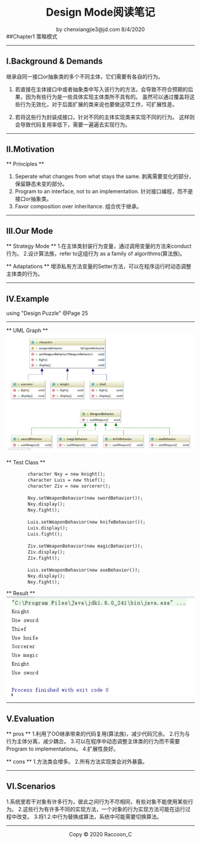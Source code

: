 # <center>Design Mode阅读笔记</center>

<center>by chenxiangjie3@jd.com 8/4/2020</center>
##Chapter1 策略模式


---

## I.Background & Demands
继承自同一接口or抽象类的多个不同主体，它们需要有各自的行为。

1. 若直接在主体接口中或者抽象类中写入该行为的方法，会导致不符合预期的后果，因为有些行为是一些具体实现主体类所不具有的。
虽然可以通过覆盖将这些行为无效化，对于后面扩展的类来说也要做这项工作，可扩展性差。

2. 若将这些行为封装成接口，针对不同的主体实现类来实现不同的行为。 这样则会导致代码复用率低下，需要一遍遍去实现行为。

---

## II.Motivation
** Principles **
1. Seperate what changes from what stays the same.
 剥离需要变化的部分，保留静态未变的部分。
2. Program to an interface, not to an implementation.
 针对接口编程，而不是接口or抽象类。
3. Favor composition over inheritance.
 组合优于继承。

---

## III.Our Mode
** Strategy Mode ** 
1.在主体类封装行为变量，通过调用变量的方法来conduct 行为。
2.设计算法族，refer to这组行为 as a family of algorithms(算法族)。

** Adaptations **
增添私有方法变量的Setter方法，可以在程序运行时动态调整主体类的行为。

---
## IV.Example

using "Design Puzzle" @Page 25

---
** UML Graph **
![UML](./character.png "UML图")

** Test Class **
```
        character Nxy = new knight();
        character Luis = new thief();
        character Ziv = new sorcerer();

        Nxy.setWeaponBehavior(new swordBehavior());
        Nxy.display();
        Nxy.fight();

        Luis.setWeaponBehavior(new knifeBehavior());
        Luis.display();
        Luis.fight();

        Ziv.setWeaponBehavior(new magicBehavior());
        Ziv.display();
        Ziv.fight();

        Luis.setWeaponBehavior(new axeBehavior());
        Nxy.display();
        Nxy.fight();
```

** Result **
![hehe](./result.png "Result")

---

## V.Evaluation 
** pros **
1.利用了OO继承带来的代码复用(算法族)，减少代码冗余。
2.行为与行为主体分离，减少耦合。
3.可以在程序中动态调整主体类的行为而不需要Program to implementations。
4.扩展性良好。

** cons **
1.方法类会增多。
2.所有方法实现类会对外暴露。

---

## VI.Scenarios
1.系统里若干对象有许多行为，彼此之间行为不尽相同，有些对象不能使用某些行为。
2.这些行为有许多不同的实现方法，一个对象的行为实现方法可能在运行过程中改变。
3.将1.2.中行为替换成算法，系统中可能需要切换算法。

---

<center>Copy © 2020 Raccoon_C</center>
